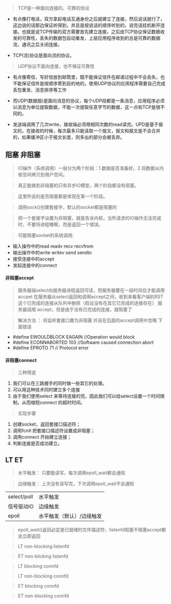 > TCP是一种面向连接的、可靠的协议
- 有点像打电话，双方拿起电话互通身份之后就建立了连接，然后说话就行了，这边说的话那边保证听得到，并且是按说话的顺序听到的，说完话挂机断开连接。也就是说TCP传输的双方需要首先建立连接，之后由TCP协议保证数据收发的可靠性，丢失的数据包自动重发，上层应用程序收到的总是可靠的数据流，通讯之后关闭连接。

- TCP(流)协议是面向流的协议。

> UDP协议不面向连接，也不保证可靠性
- 有点像寄信，写好信放到邮筒里，既不能保证信件在邮递过程中不会丢失，也不能保证信件是按顺序寄到目的地的。使用UDP协议的应用程序需要自己完成丢包重发、消息排序等工作

- 而UDP(数据报)是面向消息的协议，每个UDP段都是一条消息，应用程序必须以消息为单位提取数据，不能一次提取任意字节的数据，这一点和TCP是很不同的。
- 发送端调用了几次write，接收端必须用相同次数的read读完。UPD是基于报文的，在接收的时候，每次最多只能读取一个报文，报文和报文是不会合并的，如果缓冲区小于报文长度，则多出的部分会被丢弃。
## 阻塞 非阻塞

> IO操作（系统调用）一般分为两个阶段：1.数据是否准备好。2.将数据从内核空间拷贝到用户空间。

> 真正能做到非阻塞的只有异步IO模型，两个阶段都没有阻塞。

> 这里所说的是否阻塞都是体现在第一个阶段。

> 调用sock()创建套接字，默认的socket都是阻塞的

> 把一个套接字设置为非阻塞，就是告诉内核，当所请求的IO操作无法完成时，不要将进程睡眠，而是返回一个错误。

> 可能阻塞socket的系统调用:
- 输入操作中的read readv recv recvfrom
- 输出操作中的write writev send sendto
- 接受连接中的accept
- 发起连接中的connect

#### 非阻塞accept

> 服务器端select向服务器进程返回可读，但服务器要在一段时间后才能调用accpet
> 在服务器从select返回和调用accept之间，收到来看客户端的RST
> 这个已完成的连接从队列中删除（假设没有在其它已完成的连接存在）
> 服务器调用 accept，但是由于没有已完成的连接，就阻塞了 

> 解决方法 ：
> 将监听套接口置为非阻塞 并且在后面的accept调用中忽略 下面错误
- \#define EWOULDBLOCK	EAGAIN	//Operation would block 
- \#define	ECONNABORTED	103	//Software caused connection abort
- \#define	EPROTO		71	// Protocol error 

#### 非阻塞connect
> 三种用途
1. 我们可以在三路握手的同时做一些其它的处理。
2. 可以用这种技术同时建立多个连接
3. 由于我们使用select 来等待连接的完，因此我们可以给select设置一个时间限制，从而缩短connect 的超时时间。

> 实现步骤
1. 创建socket，返回套接口描述符；
2. 调用fcntl 把套接口描述符设置成非阻塞；
3. 调用connect 开始建立连接；
4. 判断连接是否成功建立。


## LT ET

> 水平触发： 只要能读写，每次调用epoll_wait都会通知

> 边缘触发： 上次没有读写完，下次调用epoll_wait不会通知



<table>
    <tr>
        <td>select/poll</td><td>水平触发</td>
    </tr>
    <tr>
        <td>信号驱动IO</td><td>边缘触发</td>
    </tr>
    <tr>
        <td>epoll</td><td>水平触发（默认）/边缘触发</td>
    </tr>
</table>

> epoll_wait()返回必定是已就绪的文件描述符，listenfd阻塞不阻塞accept都会立即返回


> LT non-blocking listenfd

> ET non-blicking listenfd


> LT blocking connfd

> LT non-blocking connfd

> ET blocking connfd

> ET non-blocking connfd 


